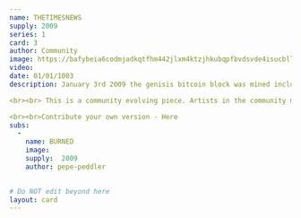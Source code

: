 ```yaml
---
name: THETIMESNEWS
supply: 2009
series: 1
card: 3
author: Community
image: https://bafybeia6codmjadkqtfhm442jlxm4ktzjhkubqpfbvdsvde4isucbll7qe.ipfs.nftstorage.link/
video: 
date: 01/01/1003
description: January 3rd 2009 the genisis bitcoin block was mined including the message "The Times 03/Jan/2009 Chancellor on brink of second bailout for banks". 

<br><br> This is a community evolving piece. Artists in the community make thier own creative iterations of the newspaper. The artists iteration is added to the original image and the artists piece is issued individually as a subassest and sent to all holders of the grail, at the time of thier issuance.

<br><br>Contribute your own version - Here
subs: 
  -
    name: BURNED
    image: 
    supply:  2009  
    author: pepe-peddler
    

# Do NOT edit beyond here
layout: card
---
```

